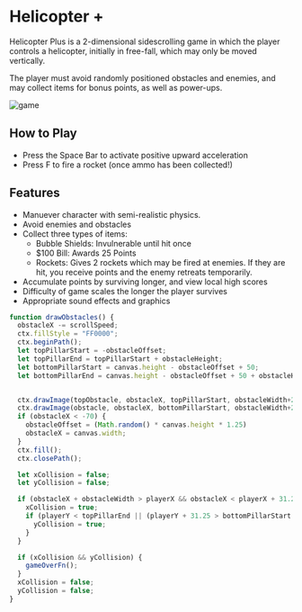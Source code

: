 # Helicopter +
Helicopter Plus is a 2-dimensional sidescrolling game in which the player controls a helicopter, initially in
free-fall, which may only be moved vertically.

The player must avoid randomly positioned obstacles and enemies, and may collect items for bonus points, as well as power-ups.

![game](https://i.imgur.com/8dhXgpf.jpg)

## How to Play
* Press the Space Bar to activate positive upward acceleration
* Press F to fire a rocket (once ammo has been collected!)

## Features
* Manuever character with semi-realistic physics.
* Avoid enemies and obstacles
* Collect three types of items:
  - Bubble Shields: Invulnerable until hit once
  - $100 Bill: Awards 25 Points
  - Rockets: Gives 2 rockets which may be fired at enemies.  If they are hit, you receive points and the enemy retreats temporarily.
* Accumulate points by surviving longer, and view local high scores
* Difficulty of game scales the longer the player survives
* Appropriate sound effects and graphics

```javascript
function drawObstacles() {
  obstacleX -= scrollSpeed;
  ctx.fillStyle = "FF0000";
  ctx.beginPath();
  let topPillarStart = -obstacleOffset;
  let topPillarEnd = topPillarStart + obstacleHeight;
  let bottomPillarStart = canvas.height - obstacleOffset + 50;
  let bottomPillarEnd = canvas.height - obstacleOffset + 50 + obstacleHeight;


  ctx.drawImage(topObstacle, obstacleX, topPillarStart, obstacleWidth+20, obstacleHeight)
  ctx.drawImage(obstacle, obstacleX, bottomPillarStart, obstacleWidth+20, obstacleHeight);
  if (obstacleX < -70) {
    obstacleOffset = (Math.random() * canvas.height * 1.25)
    obstacleX = canvas.width;
  }
  ctx.fill();
  ctx.closePath();

  let xCollision = false;
  let yCollision = false;

  if (obstacleX + obstacleWidth > playerX && obstacleX < playerX + 31.25) {
    xCollision = true;
    if (playerY < topPillarEnd || (playerY + 31.25 > bottomPillarStart && playerY < bottomPillarEnd)) {
      yCollision = true;
    }
  }

  if (xCollision && yCollision) {
    gameOverFn();
  }
  xCollision = false;
  yCollision = false;
}
```
